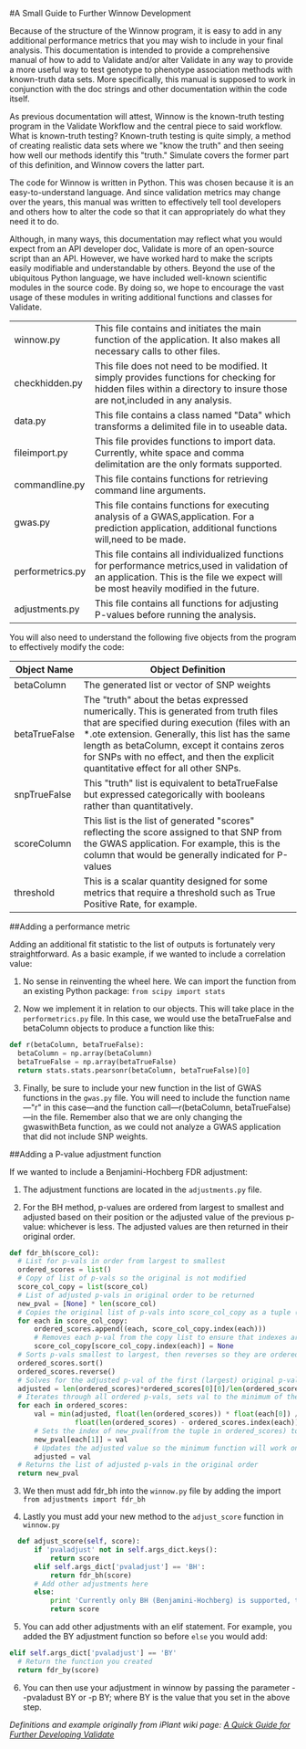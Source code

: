 #A Small Guide to Further Winnow Development

Because of the structure of the Winnow program, it is easy to add in any 
additional performance metrics that you may wish to include in your final analysis. This documentation is intended to provide a comprehensive manual of how to add to Validate and/or alter Validate in any way to provide a more useful way to test genotype to phenotype association methods with known-truth data sets. 
More specifically, this manual is supposed to work in conjunction with the doc strings and other documentation within the code itself. 

As previous documentation will attest, Winnow is the known-truth testing program in the Validate Workflow and the central piece to said workflow.
What is known-truth testing? Known-truth testing is quite simply, a method of creating realistic data sets where we "know the truth" and then seeing how well our methods identify this "truth." 
Simulate covers the former part of this definition, and Winnow covers the latter part.

The code for Winnow is written in Python. This was chosen because it is an easy-to-understand language. And since validation metrics may change over the years, this manual was written to effectively tell tool developers and others how to alter the code so that it can appropriately do what they need it to do.

Although, in many ways, this documentation may reflect what you would expect from an API developer doc, Validate is more of an open-source script than an API. 
However, we have worked hard to make the scripts easily modifiable and understandable by others. Beyond the use of the ubiquitous Python language, 
we have included well-known scientific modules in the source code. By doing so, we hope to encourage the vast usage of these modules in writing additional functions and classes for Validate.

|          |                                                              |
|------------------|----------------------------------------------------------------------------------------------------------------------------------------------------------------------------------------|
| winnow.py        | This file contains and initiates the main function of the application.  It also makes all necessary calls to other files.                                                              |
| checkhidden.py   | This file does not need to be modified.  It simply provides functions for checking for hidden files within a directory to insure those are not,included in any analysis.               |
| data.py          | This file contains a class named "Data" which transforms a delimited file in to useable data.                                                                                          |
| fileimport.py    | This file provides functions to import data.  Currently, white space and comma delimitation are the only formats supported.                                                            |
| commandline.py   | This file contains functions for retrieving command line arguments.                                                                                                                    |
| gwas.py          | This file contains functions for executing analysis of a GWAS,application.  For a prediction application, additional functions will,need to be made.                                   |
| performetrics.py | This file contains all individualized functions for performance metrics,used in validation of an application.  This is the file we expect will be most heavily modified in the future. 
| adjustments.py   | This file contains all functions for adjusting P-values before running the analysis. |

You will also need to understand the following five objects from the program to effectively modify the code:

| Object Name   | Object Definition                                                                                                                                                                                                                                                                                                                 |
|---------------|-----------------------------------------------------------------------------------------------------------------------------------------------------------------------------------------------------------------------------------------------------------------------------------------------------------------------------------|
| betaColumn    | The generated list or vector of SNP weights                                                                                                                                                                                                                                                                                       |
| betaTrueFalse | The "truth" about the betas expressed numerically. This is generated from truth files that are specified during execution (files with an *.ote extension. Generally, this list has the same length as betaColumn, except it contains zeros for SNPs with no effect, and then the explicit quantitative effect for all other SNPs. |
| snpTrueFalse  | This "truth" list is equivalent to betaTrueFalse but expressed categorically with booleans rather than quantitatively.                                                                                                                                                                                                            |
| scoreColumn   | This list is the list of generated "scores" reflecting the score assigned to that SNP from the GWAS application. For example, this is the column that would be generally indicated for P-values                                                                                                                                   |
| threshold     | This is a scalar quantity designed for some metrics that require a threshold such as True Positive Rate, for example.                                                                                                                                                                                                             |

##Adding a performance metric

Adding an additional fit statistic to the list of outputs is fortunately very straightforward. As a basic example, if we wanted to include a correlation value:

1) No sense in reinventing the wheel here. We can import the function from an existing Python package: 
`from scipy import stats`

2) Now we implement it in relation to our objects. This will take place in the `performetrics.py` file. 
In this case, we would use the betaTrueFalse and betaColumn objects to produce a function like this:
``` python
def r(betaColumn, betaTrueFalse):
  betaColumn = np.array(betaColumn)
  betaTrueFalse = np.array(betaTrueFalse)
  return stats.stats.pearsonr(betaColumn, betaTrueFalse)[0]
```

3) Finally, be sure to include your new function in the list of GWAS functions in the `gwas.py` file. 
You will need to include the function name—"r" in this case—and the function call—r(betaColumn, betaTrueFalse)—in the file. 
Remember also that we are only changing the gwaswithBeta function, as we could not analyze a GWAS application that did not include SNP weights.

##Adding a P-value adjustment function

If we wanted to include a Benjamini-Hochberg FDR adjustment:

1) The adjustment functions are located in the `adjustments.py` file.

2) For the BH method, p-values are ordered from largest to smallest and adjusted based on their position or the adjusted value of the previous p-value: whichever is less. The adjusted values are then returned in their original order.

``` python
def fdr_bh(score_col):
  # List for p-vals in order from largest to smallest
  ordered_scores = list()
  # Copy of list of p-vals so the original is not modified
  score_col_copy = list(score_col)
  # List of adjusted p-vals in original order to be returned
  new_pval = [None] * len(score_col)
  # Copies the original list of p-vals into score_col_copy as a tuple (p, index(p)) so we can save the original          order
  for each in score_col_copy:
      ordered_scores.append((each, score_col_copy.index(each)))
      # Removes each p-val from the copy list to ensure that indexes are accurate in case of duplicate p-cals
      score_col_copy[score_col_copy.index(each)] = None
  # Sorts p-vals smallest to largest, then reverses so they are ordered largest to smallest
  ordered_scores.sort()
  ordered_scores.reverse()
  # Solves for the adjusted p-val of the first (largest) original p-val
  adjusted = len(ordered_scores)*ordered_scores[0][0]/len(ordered_scores)
  # Iterates through all ordered p-vals, sets val to the minimum of the previous adjustment and current adjustment
  for each in ordered_scores:
      val = min(adjusted, float(len(ordered_scores)) * float(each[0]) /
                float(len(ordered_scores) - ordered_scores.index(each)))
      # Sets the index of new_pval(from the tuple in ordered_scores) to the adjusted p-val
      new_pval[each[1]] = val
      # Updates the adjusted value so the minimum function will work on the next iteration
      adjusted = val
  # Returns the list of adjusted p-vals in the original order
  return new_pval
```

3) We then must add fdr_bh into the `winnow.py` file by adding the import `from adjustments import fdr_bh`

4) Lastly you must add your new method to the `adjust_score` function in `winnow.py` 

```python
  def adjust_score(self, score):
      if 'pvaladjust' not in self.args_dict.keys():
          return score
      elif self.args_dict['pvaladjust'] == 'BH':
          return fdr_bh(score)
      # Add other adjustments here
      else:
          print 'Currently only BH (Benjamini-Hochberg) is supported, the original P-values will be used'
          return score
```

5) You can add other adjustments with an elif statement. For example, you added the BY adjustment function so before `else` you would add:

```python
elif self.args_dict['pvaladjust'] == 'BY'
  # Return the function you created
  return fdr_by(score)
```

6) You can then use your adjustment in winnow by passing the parameter --pvaladust BY or -p BY; where BY is the value that you set in the above step.

*Definitions and example originally from iPlant wiki page: [A Quick Guide for Further Developing Validate](https://pods.iplantcollaborative.org/wiki/display/docs/A+Quick+Guide+for+Further+Developing+Validate)*
